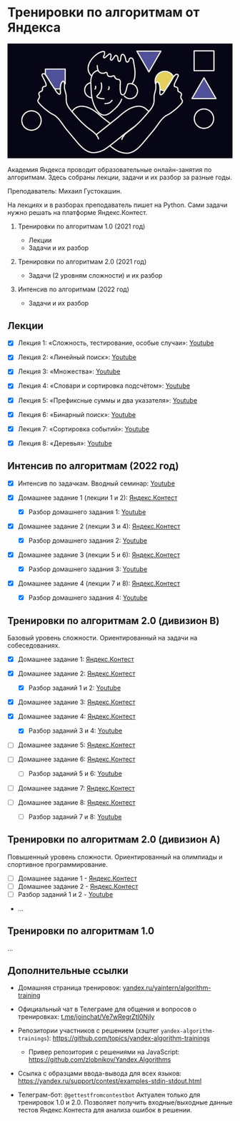 # Тренировки по алгоритмам от Яндекса

![algorithm-training](./yandex-algorithms-2022.jpg)

Академия Яндекса проводит образовательные онлайн-занятия по алгоритмам. Здесь собраны лекции, задачи и их разбор за разные годы.

Преподаватель: Михаил Густокашин.

На лекциях и в разборах преподаватель пишет на Python. Сами задачи нужно решать на платформе Яндекс.Контест.

1. Тренировки по алгоритмам 1.0 (2021 год)

   - Лекции
   - Задачи и их разбор

2. Тренировки по алгоритмам 2.0 (2021 год)

   - Задачи (2 уровням сложности) и их разбор

3. Интенсив по алгоритмам (2022 год)
   - Задачи и их разбор

## Лекции

- [x] Лекция 1: «Сложность, тестирование, особые случаи»: [Youtube](https://www.youtube.com/watch?v=QLhqYNsPIVo&list=PL6Wui14DvQPySdPv5NUqV3i8sDbHkCKC5)

- [x] Лекция 2: «Линейный поиск»: [Youtube](https://www.youtube.com/watch?v=SKwB41FrGgU&list=PL6Wui14DvQPySdPv5NUqV3i8sDbHkCKC5&index=2)

- [x] Лекция 3: «Множества»: [Youtube](https://www.youtube.com/watch?v=PUpmV2ieIHA&list=PL6Wui14DvQPySdPv5NUqV3i8sDbHkCKC5&index=3)

- [x] Лекция 4: «Словари и сортировка подсчётом»: [Youtube](https://www.youtube.com/watch?v=Nb5mW1yWVSs&list=PL6Wui14DvQPySdPv5NUqV3i8sDbHkCKC5&index=4)

- [x] Лекция 5: «Префиксные суммы и два указателя»: [Youtube](https://www.youtube.com/watch?v=de28y8Dcvkg&list=PL6Wui14DvQPySdPv5NUqV3i8sDbHkCKC5&index=6)

- [x] Лекция 6: «Бинарный поиск»: [Youtube](https://www.youtube.com/watch?v=YENpZexHfuk&list=PL6Wui14DvQPySdPv5NUqV3i8sDbHkCKC5&index=7)

- [x] Лекция 7: «Сортировка событий»: [Youtube](https://www.youtube.com/watch?v=hGixDBO-p6Q&list=PL6Wui14DvQPySdPv5NUqV3i8sDbHkCKC5&index=9)

- [x] Лекция 8: «Деревья»: [Youtube](https://www.youtube.com/watch?v=lEJzqHgyels&list=PL6Wui14DvQPySdPv5NUqV3i8sDbHkCKC5&index=10)

## Интенсив по алгоритмам (2022 год)

- [x] Интенсив по задачкам. Вводный семинар: [Youtube](https://youtu.be/KXZhSizvig4)

- [x] Домашнее задание 1 (лекции 1 и 2): [Яндекс.Контест](https://contest.yandex.ru/contest/39359)

  - [x] Разбор домашнего задания 1: [Youtube](https://youtu.be/aJs9TQOadfA)

- [x] Домашнее задание 2 (лекции 3 и 4): [Яндекс.Контест](https://contest.yandex.ru/contest/39714)

  - [x] Разбор домашнего задания 2: [Youtube](https://www.youtube.com/watch?v=BjIrSQAMzr0)

- [x] Домашнее задание 3 (лекции 5 и 6): [Яндекс.Контест](https://contest.yandex.ru/contest/40146)

  - [x] Разбор домашнего задания 3: [Youtube](https://youtu.be/J9LUtUbMRpk)

- [x] Домашнее задание 4 (лекции 7 и 8): [Яндекс.Контест](https://contest.yandex.ru/contest/40183)

  - [x] Разбор домашнего задания 4: [Youtube](https://youtu.be/coZrFBPnFco)

## Тренировки по алгоритмам 2.0 (дивизион B)

Базовый уровень сложности. Ориентированный на задачи на собеседованиях.

- [x] Домашнее задание 1: [Яндекс.Контест](https://contest.yandex.ru/contest/28730/enter/)
- [x] Домашнее задание 2: [Яндекс.Контест](https://contest.yandex.ru/contest/28738/enter/)

  - [x] Разбор заданий 1 и 2: [Youtube](https://www.youtube.com/watch?v=WZgl1GW3lMA)

- [x] Домашнее задание 3: [Яндекс.Контест](https://contest.yandex.ru/contest/28964)

- [x] Домашнее задание 4: [Яндекс.Контест](https://contest.yandex.ru/contest/28970)

  - [x] Разбор заданий 3 и 4: [Youtube](https://youtu.be/adZYAsm6kow)

- [ ] Домашнее задание 5: [Яндекс.Контест](https://contest.yandex.ru/contest/29075)

- [ ] Домашнее задание 6: [Яндекс.Контест](https://contest.yandex.ru/contest/29188)

  - [ ] Разбор заданий 5 и 6: [Youtube](https://youtu.be/0ExkSKz0Y8U)

- [ ] Домашнее задание 7: [Яндекс.Контест](https://contest.yandex.ru/contest/29396)

- [ ] Домашнее задание 8: [Яндекс.Контест](https://contest.yandex.ru/contest/29403)

  - [ ] Разбор заданий 7 и 8: [Youtube](https://youtu.be/r5mRCMLY_L4)

## Тренировки по алгоритмам 2.0 (дивизион A)

Повышенный уровень сложности. Ориентированный на олимпиады и спортивное программирование.

- [ ] Домашнее задание 1 - [Яндекс.Контест](https://contest.yandex.ru/contest/28724/enter/)
- [ ] Домашнее задание 2 - [Яндекс.Контест](https://contest.yandex.ru/contest/28736/enter/)
- [ ] Разбор заданий 1 и 2 - [Youtube](https://www.youtube.com/watch?v=SP_zryTfMIc)
- ...

## Тренировки по алгоритмам 1.0

...

## Дополнительные ссылки

- Домашняя страница тренировок: [yandex.ru/yaintern/algorithm-training](https://yandex.ru/yaintern/algorithm-training)

- Официальный чат в Телеграме для общения и вопросов о тренировках: [t.me/joinchat/Ve7wRegrZtI0NjIy](https://t.me/joinchat/Ve7wRegrZtI0NjIy)

- Репозитории участников с решением (хэштег `yandex-algorithm-trainings`): https://github.com/topics/yandex-algorithm-trainings

  - Привер репозитория с решениями на JavaScript: https://github.com/zlobnikov/Yandex.Algorithms

- Ссылка с образцами ввода-вывода для всех языков: https://yandex.ru/support/contest/examples-stdin-stdout.html

- Телеграм-бот: `@gettestfromcontestbot`
  Актуален только для тренировок 1.0 и 2.0. Позволяет получить входные/выходные данные тестов Яндекс.Контеста для анализа ошибок в решении.
